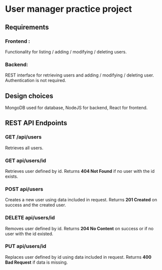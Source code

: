 # User manager practice project

## Requirements
### Frontend :
Functionality for listing / adding / modifying / deleting users.

### Backend:
REST interface for retrieving users and adding / modifying / deleting user.
Authentication is not required.

## Design choices 
MongoDB used for database, NodeJS for backend, React for frontend.

## REST API Endpoints

### GET /api/users
Retrieves all users.

### GET api/users/id  
Retrieves user defined by id. Returns __404 Not Found__ if no user with the id exists.

### POST api/users
Creates a new user using data included in request. Returns __201 Created__ on success and the created user.

### DELETE api/users/id
Removes user defined by id. Returns __204 No Content__ on success or if no user with the id existed.

### PUT api/users/id  
Replaces user defined by id using data included in request. Returns __400 Bad Request__ if data is missing.
